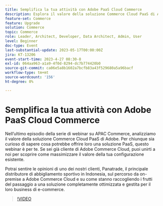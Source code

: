 ```yaml
---
title: Semplifica la tua attività con Adobe PaaS Cloud Commerce
description: Esplora il valore della soluzione Commerce Cloud PaaS di Adobe. Per chiunque sia al momento self-hosting e curioso di sapere cosa potrebbe offrire loro una soluzione PaaS, questo webinar è per voi.
feature-set: Commerce
feature: Upgrade
solution: Commerce
topic: Commerce
role: Leader, Architect, Developer, Data Architect, Admin, User
level: Beginner
doc-type: Event
last-substantial-update: 2023-05-17T00:00:00Z
jira: KT-13206
event-start-time: 2023-4-27 08:30-8
exl-id: 064aa963-a1a9-4f0d-8294-dc7b774420b0
source-git-commit: ca06e5a8b1602a7bcfb83a43f529680a5a96bacf
workflow-type: tm+mt
source-wordcount: '156'
ht-degree: 0%

---
```


# Semplifica la tua attività con Adobe PaaS Cloud Commerce

Nell’ultimo episodio della serie di webinar su APAC Commerce, analizziamo il valore della soluzione Commerce Cloud PaaS di Adobe. Per chiunque sia curioso di sapere cosa potrebbe offrire loro una soluzione PaaS, questo webinar è per te. Se sei già cliente di Adobe Commerce Cloud, puoi unirti a noi per scoprire come massimizzare il valore della tua configurazione esistente.

Potrai sentire le opinioni di uno dei nostri clienti, Panatrade, il principale distributore di abbigliamento sportivo in Indonesia, sul percorso da on-premise a Adobe Commerce Cloud e su come stanno raccogliendo i frutti del passaggio a una soluzione completamente ottimizzata e gestita per il loro business di e-commerce.

>[!VIDEO](https://video.tv.adobe.com/v/3419132/?learn=on)
